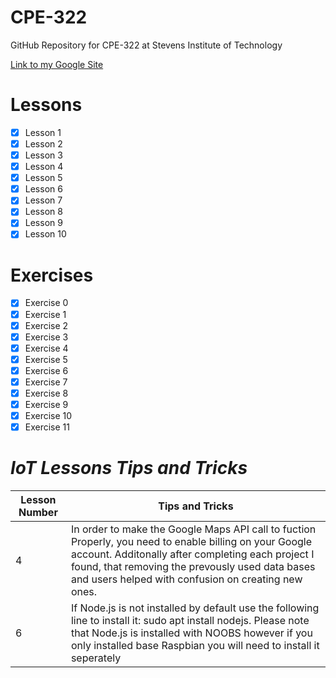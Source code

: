 # **CPE-322**
GitHub Repository for CPE-322 at Stevens Institute of Technology

[Link to my Google Site](https://sites.google.com/stevens.edu/dancookecpe-322)

# **Lessons**
- [x] Lesson 1
- [x] Lesson 2
- [x] Lesson 3
- [x] Lesson 4
- [x] Lesson 5
- [x] Lesson 6
- [x] Lesson 7
- [x] Lesson 8
- [x] Lesson 9
- [x] Lesson 10
# **Exercises**
- [x] Exercise 0
- [x] Exercise 1
- [x] Exercise 2
- [x] Exercise 3
- [x] Exercise 4
- [x] Exercise 5
- [x] Exercise 6
- [x] Exercise 7
- [x] Exercise 8
- [x] Exercise 9
- [x] Exercise 10
- [x] Exercise 11

# *IoT Lessons Tips and Tricks*
| Lesson Number | Tips and Tricks |
| ----------- | ----------- |
| 4 | In order to make the Google Maps API call to fuction Properly, you need to enable billing on your Google account. Additonally after completing each project I found, that removing the prevously used data bases and users helped with confusion on creating new ones. |
| 6 | If Node.js is not installed by default use the following line to install it: sudo apt install nodejs. Please note that Node.js is installed with NOOBS however if you only installed base Raspbian you will need to install it seperately |
